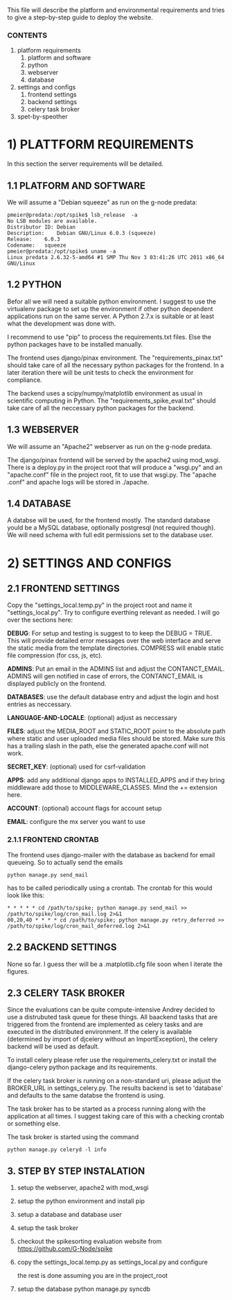 This file will describe the platform and environmental requirements and
tries to give a step-by-step guide to deploy the website.

### CONTENTS

1. platform requirements
    1. platform and software
    2. python
    3. webserver
    4. database
2. settings and configs
    1. frontend settings
    2. backend settings
    3. celery task broker
3. spet-by-speother

# 1) PLATTFORM REQUIREMENTS

In this section the server requirements will be detailed.

## 1.1 PLATFORM AND SOFTWARE

We will assume a "Debian squeeze" as run on the g-node predata:

    pmeier@predata:/opt/spike$ lsb_release  -a
    No LSB modules are available.
    Distributor ID:	Debian
    Description:	Debian GNU/Linux 6.0.3 (squeeze)
    Release:	6.0.3
    Codename:	squeeze
    pmeier@predata:/opt/spike$ uname -a
    Linux predata 2.6.32-5-amd64 #1 SMP Thu Nov 3 03:41:26 UTC 2011 x86_64 GNU/Linux

## 1.2 PYTHON

Befor all we will need a suitable python environment. I suggest to use the
virtualenv package to set up the environment if other python dependent
applications run on the same server. A Python 2.7.x is suitable or at least
what the development was done with.

I recommend to use "pip" to process the requirements.txt files. Else the
python packages have to be installed manually.

The frontend uses django/pinax environment. The "requirements_pinax.txt" should
take care of all the necessary python packages for the frontend. In a later
iteration there will be unit tests to check the environment for compliance.

The backend uses a scipy/numpy/matplotlib environment as usual in scientific
computing in Python. The "requirements_spike_eval.txt" should take care of
all the neccessary python packages for the backend.

## 1.3 WEBSERVER

We will assume an "Apache2" webserver as run on the g-node predata.

The django/pinax frontend will be served by the apache2 using mod_wsgi. There
is a deploy.py in the project root that will produce a "wsgi.py" and an
"apache.conf" file in the project root, fit to use that wsgi.py. The "apache
.conf" and apache logs will be stored in ./apache.

## 1.4 DATABASE

A databse will be used, for the frontend mostly. The standard database yould
be a MySQL database, optionally postgresql (not required though). We will
need schema with full edit permissions set to the database user.

# 2) SETTINGS AND CONFIGS

## 2.1 FRONTEND SETTINGS

Copy the "settings_local.temp.py" in the project root and name it
"settings_local.py". Try to configure everthing relevant as needed. I will
go over the sections here:

**DEBUG**: For setup and testing is suggest to to keep the DEBUG = TRUE. This
will provide detailed error messages over the web interface and serve the
static media from the template directories. COMPRESS will enable static file
compression (for css, js, etc).

**ADMINS**: Put an email in the ADMINS list and adjust the CONTANCT_EMAIL.
ADMINS will gen notified in case of errors, the CONTANCT_EMAIL is displayed
publicly on the frontend.

**DATABASES**: use the default database entry and adjust the login and host
entries as neccessary.

**LANGUAGE-AND-LOCALE**: (optional) adjust as neccessary

**FILES**: adjust the MEDIA_ROOT and STATIC_ROOT point to the absolute path
where static and user uploaded media files should be stored. Make sure this
has a trailing slash in the path, else the generated apache.conf will not
work.

**SECRET_KEY**: (optional) used for csrf-validation

**APPS**: add any additional django apps to INSTALLED_APPS and if they bring
middleware add those to MIDDLEWARE_CLASSES. Mind the += extension here.

**ACCOUNT**: (optional) account flags for account setup

**EMAIL**: configure the mx server you want to use

### 2.1.1 FRONTEND CRONTAB

The frontend uses django-mailer with the database as backend for email
queueing. So to actually send the emails

    python manage.py send_mail

has to be called periodically using a crontab. The crontab for this would
look like this:

    * * * * * cd /path/to/spike; python manage.py send_mail >> /path/to/spike/log/cron_mail.log 2>&1
    00,20,40 * * * * cd /path/to/spike; python manage.py retry_deferred >> /path/to/spike/log/cron_mail_deferred.log 2>&1

## 2.2 BACKEND SETTINGS

None so far. I guess ther will be a .matplotlib.cfg file soon when I iterate
the figures.

## 2.3 CELERY TASK BROKER

Since the evaluations can be quite compute-intensive Andrey decided to use a
distrubuted task queue for these things. All baackend tasks that are triggered
from the frontend are implemented as celery tasks and are executed in the
distributed environment. If the celery is available (determined by import of
djcelery without an ImportException), the celery backend will be used as
default.

To install celery please refer use the requirements_celery.txt or install
the django-celery python package and its requirements.

If the celery task broker is running on a non-standard uri, please adjust the
BROKER_URL in settings_celery.py. The results backend is set to 'database'
and defaults to the same databse the frontend is using.

The task broker has to be started as a process running along with the
application at all times. I suggest taking care of this with a checking
crontab or something else.

The task broker is started using the command

    python manage.py celeryd -l info

## 3. STEP BY STEP INSTALATION

1. setup the webserver, apache2 with mod_wsgi
2. setup the python environment and install pip
3. setup a database and database user
4. setup the task broker
5. checkout the spikesorting evaluation website from
https://github.com/G-Node/spike
6. copy the settings_local.temp.py as settings_local.py and configure

    the rest is done assuming you are in the project_root

7. setup the database
    python manage.py syncdb
